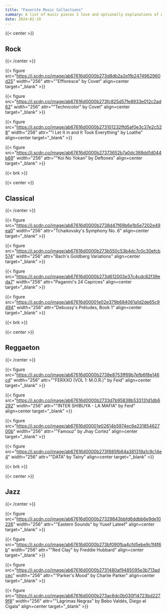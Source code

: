 ```yaml
---
title: "Favorite Music Collections"
summary: A list of music pieces I love and optionally explanations of why.
date: 2024-02-19
---
```


{{< center >}}

## Rock

{{< /center >}}

{{< figure src="https://i.scdn.co/image/ab67616d0000b273d8db2a2e1fb2474962960d25" width="256" attr="\"Effloresce\" by Covet" align=center target="_blank" >}}

{{< figure src="https://i.scdn.co/image/ab67616d0000b273fc825d57fe8933e012c2ad62" width="256" attr="\"Technicolor\" by Covet" align=center target="_blank" >}}

{{< figure src="https://i.scdn.co/image/ab67616d0000b273101232ffd5af0e3c37e2c528" width="256" attr="\"I Let It in and It Took Everything\" by Loathe" align=center target="_blank" >}}

{{< figure src="https://i.scdn.co/image/ab67616d0000b27373652b7a0dc388dd1d044b69" width="256" attr="\"Koi No Yokan\" by Deftones" align=center target="_blank" >}}

{{< brk >}}

{{< center >}}

## Classical

{{< /center >}}

{{< figure src="https://i.scdn.co/image/ab67616d0000b2738d47f69b6e1b5e7202e49ea0" width="256" attr="Tchaikovsky's Symphony No. 6" align=center target="_blank" >}}

{{< figure src="https://i.scdn.co/image/ab67616d0000b273b550c53b4dc7c0c30efcb574" width="256" attr="Bach's Goldberg Variations" align=center target="_blank" >}}

{{< figure src="https://i.scdn.co/image/ab67616d0000b273d612003e37c4cdc82f39eda7" width="256" attr="Paganini's 24 Caprices" align=center target="_blank" >}}

{{< figure src="https://i.scdn.co/image/ab67616d00001e02e379b684061a1d2de65c9494" width="256" attr="Debussy's Préludes, Book 1" align=center target="_blank" >}}

{{< brk >}}

{{< center >}}

## Reggaeton

{{< /center >}}

{{< figure src="https://i.scdn.co/image/ab67616d0000b2738e8753ff69b7efb6f8e146cd" width="256" attr="\"FERXXO (VOL 1: M.O.R.)\" by Feid" align=center target="_blank" >}}

{{< figure src="https://i.scdn.co/image/ab67616d0000b2733d7b95838b533131d1db6292" width="256" attr="\"INTER SHIBUYA - LA MAFIA\" by Feid" align=center target="_blank" >}}

{{< figure src="https://i.scdn.co/image/ab67616d00001e02614b5974ec6e23185462700b" width="256" attr="\"Famouz\" by Jhay Cortez" align=center target="_blank" >}}

{{< figure src="https://i.scdn.co/image/ab67616d0000b273f885fb64a381318a1c9c14e4" width="256" attr="\"DATA\" by Tainy" align=center target="_blank" >}}

{{< brk >}}

{{< center >}}

## Jazz

{{< /center >}}

{{< figure src="https://i.scdn.co/image/ab67616d0000b27329843bbfd6ddbb6e9de10226" width="256" attr="\"Eastern Sounds\" by Yusef Lateef" align=center target="_blank" >}}

{{< figure src="https://i.scdn.co/image/ab67616d0000b273bf090fba4cfd5ebe9c1f4f6b" width="256" attr="\"Red Clay\" by Freddie Hubbard" align=center target="_blank" >}}

{{< figure src="https://i.scdn.co/image/ab67616d0000b2731480af9485095e3b713adcec" width="256" attr="\"Parker's Mood\" by Charlie Parker" align=center target="_blank" >}}

{{< figure src="https://i.scdn.co/image/ab67616d0000b273ac6dc0b030f14723bd2279f8" width="256" attr="\"Lágrimas Negras\" by Bebo Valdés, Diego el Cigala" align=center target="_blank" >}}
